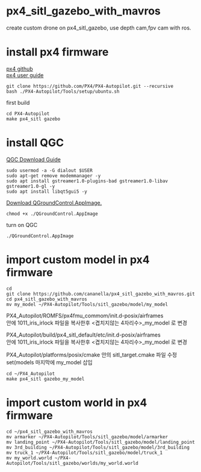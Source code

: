 # px4_sitl_gazebo_with_mavros

create custom drone on px4_sitl_gazebo, use depth cam,fpv cam with ros.

# install px4 firmware
[px4 github](https://github.com/PX4/PX4-Autopilot)   
[px4 user guide](https://docs.px4.io/main/en/dev_setup/dev_env_linux_ubuntu.html)


    git clone https://github.com/PX4/PX4-Autopilot.git --recursive
    bash ./PX4-Autopilot/Tools/setup/ubuntu.sh

first build

    cd PX4-Autopilot
    make px4_sitl gazebo


# install QGC

[QGC Download Guide](https://docs.qgroundcontrol.com/master/en/getting_started/download_and_install.html)   

    sudo usermod -a -G dialout $USER
    sudo apt-get remove modemmanager -y
    sudo apt install gstreamer1.0-plugins-bad gstreamer1.0-libav gstreamer1.0-gl -y
    sudo apt install libqt5gui5 -y

[Download QGroundControl.AppImage.](https://d176tv9ibo4jno.cloudfront.net/latest/QGroundControl.AppImage)   

    chmod +x ./QGroundControl.AppImage
    
turn on QGC

    ./QGroundControl.AppImage
    
    
# import custom model in px4 firmware

    cd
    git clone https://github.com/cananella/px4_sitl_gazebo_with_mavros.git
    cd px4_sitl_gazebo_with_mavros
    mv my_model ~/PX4-Autopilot/Tools/sitl_gazebo/model/my_model
    
 PX4_Autopilot/ROMFS/px4fmu_commom/init.d-posix/airframes  
 안에 1011_iris_irlock 파일을 복사한후 <겹치지않는 4자리수>_my_model 로 변경   
 
 PX4_Autopilot/build/px4_sitl_default/etc/init.d-posix/airframes   
 안에 1011_iris_irlock 파일을 복사한후 <겹치지않는 4자리수>_my_model 로 변경 
 
 PX4_Autopilot/platforms/posix/cmake 안의 sitl_target.cmake 파일 수정    
 set(models 마지막에 my_model 삽입
 
    cd ~/PX4_Autopilot
    make px4_sitl gazebo_my_model
    
# import custom world in px4 firmware

    cd ~/px4_sitl_gazebo_with_mavros
    mv armarker ~/PX4-Autopilot/Tools/sitl_gazebo/model/armarker
    mv landing_point ~/PX4-Autopilot/Tools/sitl_gazebo/model/landing_point
    mv 3rd_building ~/PX4-Autopilot/Tools/sitl_gazebo/model/3rd_building
    mv truck_1 ~/PX4-Autopilot/Tools/sitl_gazebo/model/truck_1
    mv my_world.world ~/PX4-Autopilot/Tools/sitl_gazebo/worlds/my_world.world
    
 


